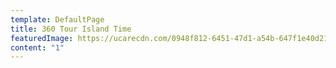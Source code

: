 ```yaml
---
template: DefaultPage
title: 360 Tour Island Time
featuredImage: https://ucarecdn.com/0948f812-6451-47d1-a54b-647f1e40d217/
content: "1"
---
```


